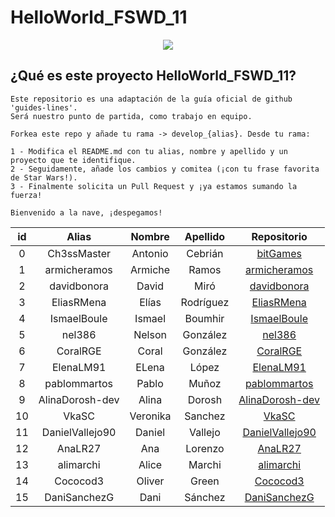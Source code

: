 # HelloWorld_FSWD_11

<p align="center">
    <img src="https://codespaceacademy.com/wp-content/uploads/2021/02/logo-negro.png" >	
</p>


## ¿Qué es este proyecto HelloWorld_FSWD_11?
```
Este repositorio es una adaptación de la guía oficial de github 'guides-lines'. 
Será nuestro punto de partida, como trabajo en equipo.

Forkea este repo y añade tu rama -> develop_{alias}. Desde tu rama:

1 - Modifica el README.md con tu alias, nombre y apellido y un proyecto que te identifique.
2 - Seguidamente, añade los cambios y comitea (¡con tu frase favorita de Star Wars!).
3 - Finalmente solicita un Pull Request y ¡ya estamos sumando la fuerza!

Bienvenido a la nave, ¡despegamos!
```

| id | Alias | Nombre | Apellido | Repositorio |
| :-------: | :-------: | :------: | :------: | :-------: |
| 0 | Ch3ssMaster | Antonio | Cebrián | [bitGames](https://github.com/Ch3ssMaster/bitgames) |
| 1 | armicheramos | Armiche | Ramos | [armicheramos](https://github.com/armicheramos/armicheramos) |
| 2 | davidbonora | David | Miró | [davidbonora](https://github.com/davidbonora/davidbonora) |
| 3 | EliasRMena | Elías | Rodríguez | [EliasRMena](https://github.com/EliasRMena/EliasRMena) |
| 4 | IsmaelBoule | Ismael | Boumhir | [IsmaelBoule](https://github.com/IsmaelBoule/IsmaelBoule) |
| 5 | nel386 | Nelson | González | [nel386](https://github.com/nel386/nel386) |
| 6 | CoralRGE | Coral | González | [CoralRGE](https://github.com/CoralRGE)|
| 7 | ElenaLM91 | ELena | López | [ElenaLM91](https://github.com/ElenaLM91)|
| 8 | pablommartos | Pablo | Muñoz | [pablommartos](https://github.com/pablommartos/pablommartos)|
| 9 | AlinaDorosh-dev | Alina | Dorosh | [AlinaDorosh-dev](https://github.com/AlinaDorosh-dev/AlinaDorosh-dev)|
|10 | VkaSC | Veronika | Sanchez | [VkaSC](https://github.com/VkaSC/VkaSC)|
|11 | DanielVallejo90 | Daniel | Vallejo | [DanielVallejo90](https://github.com/DanielVallejo90/DanielVallejo90)|
|12 | AnaLR27 | Ana | Lorenzo | [AnaLR27](https://github.com/AnaLR27/AnaLR27)|
|13 | alimarchi | Alice | Marchi | [alimarchi](https://github.com/alimarchi/alimarchi)|
|14 | Cococod3 | Oliver | Green | [Cococod3](https://github.com/Cococod3/Cococod3)|
|15 | DaniSanchezG | Dani | Sánchez | [DaniSanchezG](https://github.com/DaniSanchezG/DaniSanchezG)|